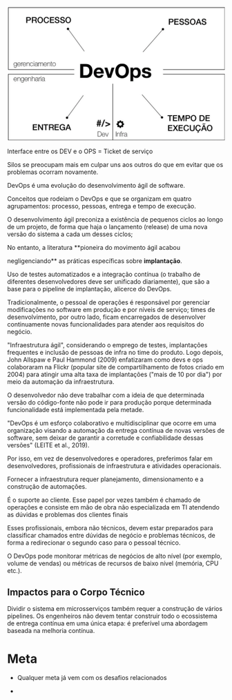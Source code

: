 ![](../img/devops-ppt.png)

Interface entre os DEV e o OPS = Ticket de serviço  

Silos se preocupam mais em culpar uns aos outros do que em evitar que os problemas ocorram novamente.

  

DevOps é uma evolução do desenvolvimento ágil de software.

  

Conceitos que rodeiam o DevOps e que se organizam em quatro agrupamentos: processo, pessoas, entrega e tempo de execução.

  

O desenvolvimento ágil preconiza a existência de pequenos ciclos ao longo de um projeto, de forma que haja o lançamento (release) de uma nova versão do sistema a cada um desses ciclos;

  

No entanto, a literatura **pioneira do movimento ágil acabou

negligenciando** as práticas específicas sobre **implantação**.

  
  

Uso de testes automatizados e a integração contínua (o trabalho de diferentes desenvolvedores deve ser unificado diariamente), que são a base para o pipeline de implantação, alicerce do DevOps.

  

Tradicionalmente, o pessoal de operações é responsável por gerenciar modificações no software em produção e por níveis de serviço; times de desenvolvimento, por outro lado, ficam encarregados de desenvolver continuamente novas funcionalidades para atender aos requisitos do negócio.

  

"Infraestrutura ágil", considerando o emprego de testes, implantações frequentes e inclusão de pessoas de infra no time do produto. Logo depois, John Allspaw e Paul Hammond (2009) enfatizaram como devs e ops colaboraram na Flickr (popular site de compartilhamento de fotos criado em 2004) para atingir uma alta taxa de implantações ("mais de 10 por dia") por meio da automação da infraestrutura.

  

O desenvolvedor não deve trabalhar com a ideia de que determinada versão do código-fonte não pode ir para produção porque determinada funcionalidade está implementada pela metade.

  
  

"DevOps é um esforço colaborativo e multidisciplinar que ocorre em uma organização visando a automação da entrega contínua de novas versões de software, sem deixar de garantir a corretude e confiabilidade dessas versões" (LEITE et al., 2019).

  

Por isso, em vez de desenvolvedores e operadores, preferimos falar em desenvolvedores, profissionais de infraestrutura e atividades operacionais.

  

Fornecer a infraestrutura requer planejamento, dimensionamento e a construção de automações.

  

É o suporte ao cliente. Esse papel por vezes também é chamado de operações e consiste em mão de obra não especializada em TI atendendo as dúvidas e problemas dos clientes finais

  

Esses profissionais, embora não técnicos, devem estar preparados para classificar chamados entre dúvidas de negócio e problemas técnicos, de forma a redirecionar o segundo caso para o pessoal técnico.

  

O DevOps pode monitorar métricas de negócios de alto nível (por exemplo, volume de vendas) ou métricas de recursos de baixo nível (memória, CPU etc.).

  

## Impactos para o Corpo Técnico

  

Dividir o sistema em microsserviços também requer a construção de vários pipelines. Os engenheiros não devem tentar construir todo o ecossistema de entrega contínua em uma única etapa: é preferível uma abordagem baseada na melhoria contínua.

  
  
  

# Meta

- Qualquer meta já vem com os desafios relacionados

-